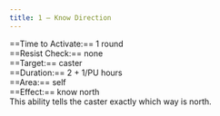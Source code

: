 ```yaml
---
title: 1 – Know Direction
---
```

==Time to Activate:== 1 round  
==Resist Check:== none  
==Target:== caster  
==Duration:== 2 + 1/PU hours  
==Area:== self  
==Effect:== know north  
This ability tells the caster exactly which way is north.  
